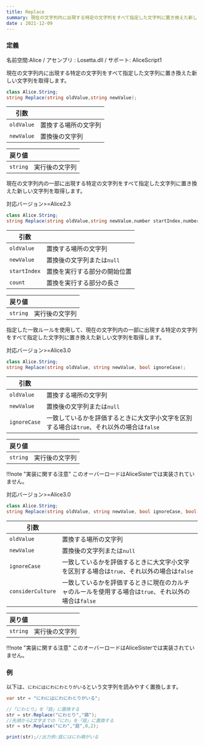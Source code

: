 ```yaml
---
title: Replace
summary: 現在の文字列内に出現する特定の文字列をすべて指定した文字列に置き換えた新しい文字列を取得します。
date : 2021-12-09
---
```

### 定義
名前空間:Alice / アセンブリ : Losetta.dll / サポート: AliceScript1

現在の文字列内に出現する特定の文字列をすべて指定した文字列に置き換えた新しい文字列を取得します。

```cs title="AliceScript"
class Alice.String;
string Replace(string oldValue,string newValue);
```

|引数| |
|-|-|
|`oldValue`|置換する場所の文字列|
|`newValue`|置換後の文字列|

|戻り値| |
|-|-|
|`string`|実行後の文字列|

現在の文字列内の一部に出現する特定の文字列をすべて指定した文字列に置き換えた新しい文字列を取得します。

<span class="badge bg-success">対応バージョン>=Alice2.3</span>

```cs title="AliceScript"
class Alice.String;
string Replace(string oldValue,string newValue,number startIndex,number length);
```

|引数| |
|-|-|
|`oldValue`|置換する場所の文字列|
|`newValue`|置換後の文字列または`null`|
|`startIndex`|置換を実行する部分の開始位置|
|`count`|置換を実行する部分の長さ|

|戻り値| |
|-|-|
|`string`|実行後の文字列|

指定した一致ルールを使用して、現在の文字列内の一部に出現する特定の文字列をすべて指定した文字列に置き換えた新しい文字列を取得します。

<span class="badge bg-success">対応バージョン>=Alice3.0</span>

```cs title="AliceScript"
class Alice.String;
string Replace(string oldValue, string newValue, bool ignoreCase);
```

|引数| |
|-|-|
|`oldValue`|置換する場所の文字列|
|`newValue`|置換後の文字列または`null`|
|`ignoreCase`|一致しているかを評価するときに大文字小文字を区別する場合は`true`、それ以外の場合は`false`|

|戻り値| |
|-|-|
|`string`|実行後の文字列|

!!!note "実装に関する注意"
    このオーバーロードはAliceSisterでは実装されていません。

<span class="badge bg-success">対応バージョン>=Alice3.0</span>

```cs title="AliceScript"
class Alice.String;
string Replace(string oldValue, string newValue, bool ignoreCase, bool considerCulture);
```

|引数| |
|-|-|
|`oldValue`|置換する場所の文字列|
|`newValue`|置換後の文字列または`null`|
|`ignoreCase`|一致しているかを評価するときに大文字小文字を区別する場合は`true`、それ以外の場合は`false`|
|`considerCulture`|一致しているかを評価するときに現在のカルチャのルールを使用する場合は`true`、それ以外の場合は`false`|

|戻り値| |
|-|-|
|`string`|実行後の文字列|

!!!note "実装に関する注意"
    このオーバーロードはAliceSisterでは実装されていません。

### 例
以下は、`にわにはにわにわとりがいる`という文字列を読みやすく置換します。

```cs title="AliceScript"
var str = "にわにはにわにわとりがいる";

//「にわとり」を「庭」に置換する
str = str.Replace("にわとり","鶏");
//先頭から2文字までの「にわ」を「庭」に置換する
str = str.Replace("にわ","庭",0,2);

print(str);//出力例:庭にはにわ鶏がいる
```
